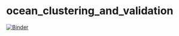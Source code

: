 # ocean_clustering_and_validation


[![Binder](https://mybinder.org/badge_logo.svg)](https://mybinder.org/v2/gh/y-jenniges/ocean_cluster_validation/HEAD?urlpath=/proxy/8050/)
